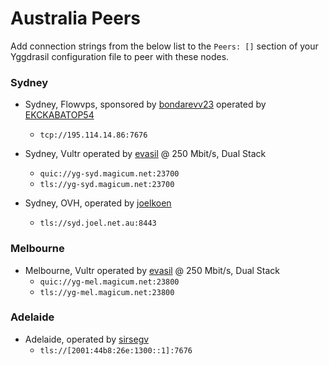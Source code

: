 # Australia Peers

Add connection strings from the below list to the `Peers: []` section of your
Yggdrasil configuration file to peer with these nodes.

### Sydney

* Sydney, Flowvps, sponsored by [bondarevv23](https://github.com/bondarevv23) operated by [EKCKABATOP54](androposhtar1029@gmail.com)
  * `tcp://195.114.14.86:7676`

* Sydney, Vultr operated by [evasil](https://matrix.to/#/@elias:illan.co) @ 250 Mbit/s, Dual Stack
  * `quic://yg-syd.magicum.net:23700`
  * `tls://yg-syd.magicum.net:23700`

* Sydney, OVH, operated by [joelkoen](https://github.com/joelkoen)
  * `tls://syd.joel.net.au:8443`

### Melbourne

* Melbourne, Vultr operated by [evasil](https://matrix.to/#/@elias:illan.co) @ 250 Mbit/s, Dual Stack
  * `quic://yg-mel.magicum.net:23800`
  * `tls://yg-mel.magicum.net:23800`

### Adelaide

* Adelaide, operated by [sirsegv](https://sirsegv.moe/)
  * `tls://[2001:44b8:26e:1300::1]:7676`

